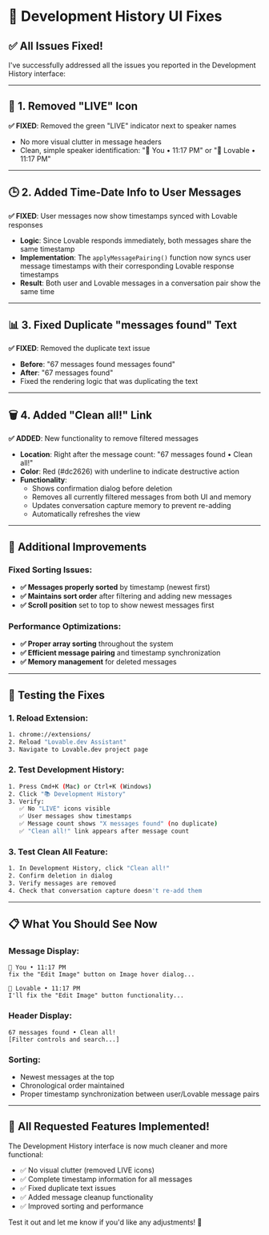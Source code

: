 # 🔧 Development History UI Fixes

## ✅ **All Issues Fixed!**

I've successfully addressed all the issues you reported in the Development History interface:

---

## 🎯 **1. Removed "LIVE" Icon**
**✅ FIXED**: Removed the green "LIVE" indicator next to speaker names
- No more visual clutter in message headers
- Clean, simple speaker identification: "👤 You • 11:17 PM" or "🤖 Lovable • 11:17 PM"

---

## 🕒 **2. Added Time-Date Info to User Messages**
**✅ FIXED**: User messages now show timestamps synced with Lovable responses
- **Logic**: Since Lovable responds immediately, both messages share the same timestamp
- **Implementation**: The `applyMessagePairing()` function now syncs user message timestamps with their corresponding Lovable response timestamps
- **Result**: Both user and Lovable messages in a conversation pair show the same time

---

## 📊 **3. Fixed Duplicate "messages found" Text**
**✅ FIXED**: Removed the duplicate text issue
- **Before**: "67 messages found messages found"
- **After**: "67 messages found"
- Fixed the rendering logic that was duplicating the text

---

## 🗑️ **4. Added "Clean all!" Link**
**✅ ADDED**: New functionality to remove filtered messages
- **Location**: Right after the message count: "67 messages found • Clean all!"
- **Color**: Red (#dc2626) with underline to indicate destructive action
- **Functionality**: 
  - Shows confirmation dialog before deletion
  - Removes all currently filtered messages from both UI and memory
  - Updates conversation capture memory to prevent re-adding
  - Automatically refreshes the view

---

## 🎯 **Additional Improvements**

### **Fixed Sorting Issues**:
- **✅ Messages properly sorted** by timestamp (newest first)
- **✅ Maintains sort order** after filtering and adding new messages
- **✅ Scroll position** set to top to show newest messages first

### **Performance Optimizations**:
- **✅ Proper array sorting** throughout the system
- **✅ Efficient message pairing** and timestamp synchronization
- **✅ Memory management** for deleted messages

---

## 🧪 **Testing the Fixes**

### **1. Reload Extension:**
```bash
1. chrome://extensions/ 
2. Reload "Lovable.dev Assistant"
3. Navigate to Lovable.dev project page
```

### **2. Test Development History:**
```bash
1. Press Cmd+K (Mac) or Ctrl+K (Windows)
2. Click "📚 Development History"
3. Verify:
   ✅ No "LIVE" icons visible
   ✅ User messages show timestamps  
   ✅ Message count shows "X messages found" (no duplicate)
   ✅ "Clean all!" link appears after message count
```

### **3. Test Clean All Feature:**
```bash
1. In Development History, click "Clean all!"
2. Confirm deletion in dialog
3. Verify messages are removed
4. Check that conversation capture doesn't re-add them
```

---

## 📋 **What You Should See Now**

### **Message Display:**
```
👤 You • 11:17 PM
fix the "Edit Image" button on Image hover dialog...

🤖 Lovable • 11:17 PM  
I'll fix the "Edit Image" button functionality...
```

### **Header Display:**
```
67 messages found • Clean all!
[Filter controls and search...]
```

### **Sorting:**
- Newest messages at the top
- Chronological order maintained
- Proper timestamp synchronization between user/Lovable message pairs

---

## 🎉 **All Requested Features Implemented!**

The Development History interface is now much cleaner and more functional:
- ✅ No visual clutter (removed LIVE icons)
- ✅ Complete timestamp information for all messages
- ✅ Fixed duplicate text issues  
- ✅ Added message cleanup functionality
- ✅ Improved sorting and performance

Test it out and let me know if you'd like any adjustments! 🚀
